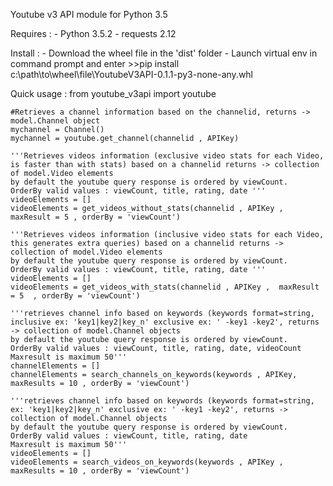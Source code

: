 Youtube v3 API module for Python 3.5

Requires :
    - Python 3.5.2
    - requests 2.12

Install : 
    - Download the wheel file in the 'dist' folder
    - Launch virtual env in command prompt and enter >>pip install c:\path\to\wheel\file\YoutubeV3API-0.1.1-py3-none-any.whl


Quick usage :
    from youtube_v3api import youtube

    #Retrieves a channel information based on the channelid, returns -> model.Channel object
    mychannel = Channel()
    mychannel = youtube.get_channel(channelid , APIKey)
    
    '''Retrieves videos information (exclusive video stats for each Video, is faster than with stats) based on a channelid returns -> collection of model.Video elements
    by default the youtube query response is ordered by viewCount. 
    OrderBy valid values : viewCount, title, rating, date '''
    videoElements = []
    videoElements = get_videos_without_stats(channelid , APIKey , maxResult = 5 , orderBy = 'viewCount')

    '''Retrieves videos information (inclusive video stats for each Video, this generates extra queries) based on a channelid returns -> collection of model.Video elements
    by default the youtube query response is ordered by viewCount. 
    OrderBy valid values : viewCount, title, rating, date '''
    videoElements = []
    videoElements = get_videos_with_stats(channelid , APIKey ,  maxResult = 5  , orderBy = 'viewCount')

    '''retrieves channel info based on keywords (keywords format=string, inclusive ex: 'key1|key2|key_n' exclusive ex: ' -key1 -key2', returns -> collection of model.Channel objects
    by default the youtube query response is ordered by viewCount.
    OrderBy valid values : viewCount, title, rating, date, videoCount
    Maxresult is maximum 50'''
    channelElements = []
    channelElements = search_channels_on_keywords(keywords , APIKey, maxResults = 10 , orderBy = 'viewCount')

    '''retrieves channel info based on keywords (keywords format=string, ex: 'key1|key2|key_n' exclusive ex: ' -key1 -key2', returns -> collection of model.Channel objects
    by default the youtube query response is ordered by viewCount. 
    OrderBy valid values : viewCount, title, rating, date
    Maxresult is maximum 50'''
    videoElements = []
    videoElements = search_videos_on_keywords(keywords , APIKey , maxResults = 10 , orderBy = 'viewCount')
    